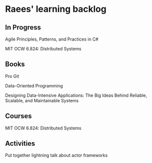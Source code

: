 # Raees' learning backlog

## In Progress

Agile Principles, Patterns, and Practices in C#

MIT OCW 6.824: Distributed Systems

## Books
Pro Git

Data-Oriented Programming

Designing Data-Intensive Applications: The Big Ideas Behind Reliable, Scalable, and Maintainable Systems

## Courses
MIT OCW 6.824: Distributed Systems

## Activities
Put together lightning talk about actor frameworks
